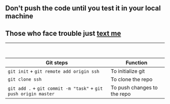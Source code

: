 ## Don't push the code until you test it in your local machine

## Those who face trouble just [text me](https://wa.me/+918389046987?text=Sir!!)

<hr>
<br>

Git steps | Function
------------ | -------------
`git init` + `git remote add origin ssh` | To initialize git
`git clone ssh` | To clone the repo
`git add .` + `git commit -m "task"` + `git push origin master` | To push changes to the repo




